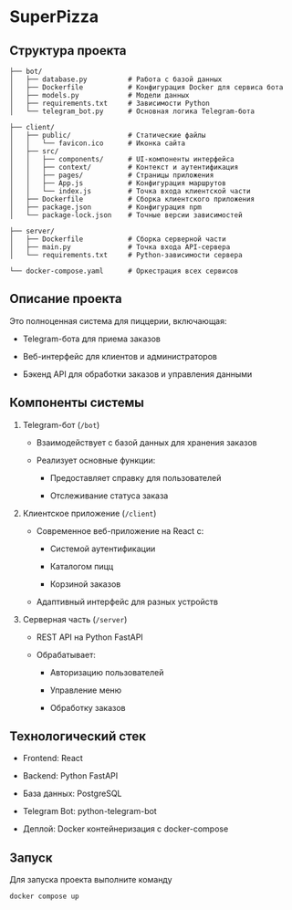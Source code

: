 # SuperPizza
## Структура проекта

```text
├── bot/
│   ├── database.py          # Работа с базой данных
│   ├── Dockerfile           # Конфигурация Docker для сервиса бота
│   ├── models.py            # Модели данных
│   ├── requirements.txt     # Зависимости Python
│   └── telegram_bot.py      # Основная логика Telegram-бота

├── client/
│   ├── public/              # Статические файлы
│   │   └── favicon.ico      # Иконка сайта
│   ├── src/
│   │   ├── components/      # UI-компоненты интерфейса
│   │   ├── context/         # Контекст и аутентификация
│   │   ├── pages/           # Страницы приложения
│   │   ├── App.js           # Конфигурация маршрутов
│   │   └── index.js         # Точка входа клиентской части
│   ├── Dockerfile           # Сборка клиентского приложения
│   ├── package.json         # Конфигурация npm
│   └── package-lock.json    # Точные версии зависимостей

├── server/
│   ├── Dockerfile           # Сборка серверной части
│   ├── main.py              # Точка входа API-сервера
│   └── requirements.txt     # Python-зависимости сервера

└── docker-compose.yaml      # Оркестрация всех сервисов
```
## Описание проекта
Это полноценная система для пиццерии, включающая:

- Telegram-бота для приема заказов

- Веб-интерфейс для клиентов и администраторов

- Бэкенд API для обработки заказов и управления данными

## Компоненты системы
1. Telegram-бот (`/bot`)

    - Взаимодействует с базой данных для хранения заказов

    - Реализует основные функции:

      - Предоставляет справку для пользователей

      - Отслеживание статуса заказа


2. Клиентское приложение (`/client`)

    - Современное веб-приложение на React с:

      -  Системой аутентификации

      -  Каталогом пицц

      -  Корзиной заказов

    - Адаптивный интерфейс для разных устройств

3. Серверная часть (`/server`)

    - REST API на Python FastAPI

    - Обрабатывает:

      -  Авторизацию пользователей

      -  Управление меню

      -  Обработку заказов

## Технологический стек

- Frontend: React

- Backend: Python FastAPI

- База данных: PostgreSQL

- Telegram Bot: python-telegram-bot

- Деплой: Docker контейнеризация с docker-compose

## Запуск
Для запуска проекта выполните команду
```
docker compose up
```

